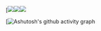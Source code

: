 [<span><img src="https://img.shields.io/badge/JavaScript-323330?style=for-the-badge&logo=javascript&logoColor=F7DF1E"><img src="https://img.shields.io/badge/HTML5-E34F26?style=for-the-badge&logo=html5&logoColor=white"><img src="https://img.shields.io/badge/CSS3-1572B6?style=for-the-badge&logo=css3&logoColor=white"></span>

<span>[![Ashutosh's github activity graph](https://github-readme-activity-graph.vercel.app/graph?username=JesusHenriQ&bg_color=403d3d&color=ffffff&line=deddda&point=e01b24&area=true&hide_border=true)
